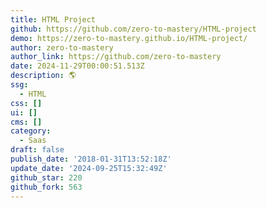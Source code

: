 ```yaml
---
title: HTML Project
github: https://github.com/zero-to-mastery/HTML-project
demo: https://zero-to-mastery.github.io/HTML-project/
author: zero-to-mastery
author_link: https://github.com/zero-to-mastery
date: 2024-11-29T00:00:51.513Z
description: 🌎
ssg:
  - HTML
css: []
ui: []
cms: []
category:
  - Saas
draft: false
publish_date: '2018-01-31T13:52:18Z'
update_date: '2024-09-25T15:32:49Z'
github_star: 220
github_fork: 563
---
```

